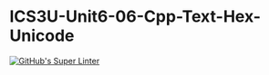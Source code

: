 # ICS3U-Unit6-06-Cpp-Text-Hex-Unicode

[![GitHub's Super Linter](https://github.com/haokai-li/ICS3U-Unit6-06-Cpp-Text-Hex-Unicode/workflows/GitHub's%20Super%20Linter/badge.svg)](https://github.com/haokai-li/ICS3U-Unit6-06-Cpp-Text-Hex-Unicode/actions)
